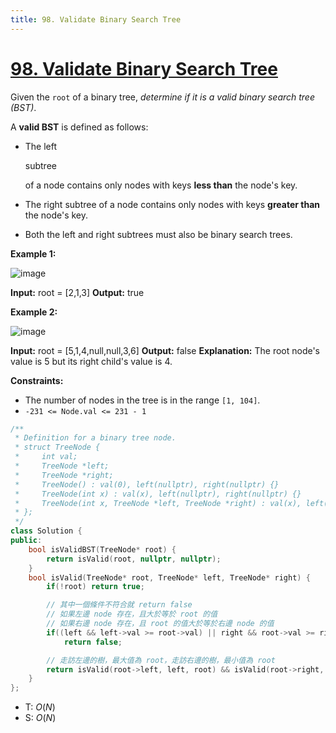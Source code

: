 ```yaml
---
title: 98. Validate Binary Search Tree
---
```


# [98\. Validate Binary Search Tree](https://leetcode.com/problems/validate-binary-search-tree/)

Given the `root` of a binary tree, _determine if it is a valid binary search tree (BST)_.

A **valid BST** is defined as follows:

- The left

    subtree

     of a node contains only nodes with keys **less than** the node's key.
- The right subtree of a node contains only nodes with keys **greater than** the node's key.
- Both the left and right subtrees must also be binary search trees.

**Example 1:**

![image](https://assets.leetcode.com/uploads/2020/12/01/tree1.jpg)

**Input:** root = \[2,1,3\]
**Output:** true

**Example 2:**

![image](https://assets.leetcode.com/uploads/2020/12/01/tree2.jpg)

**Input:** root = \[5,1,4,null,null,3,6\]
**Output:** false
**Explanation:** The root node's value is 5 but its right child's value is 4.

**Constraints:**

- The number of nodes in the tree is in the range `[1, 104]`.
- `-231 <= Node.val <= 231 - 1`

```cpp
/**
 * Definition for a binary tree node.
 * struct TreeNode {
 *     int val;
 *     TreeNode *left;
 *     TreeNode *right;
 *     TreeNode() : val(0), left(nullptr), right(nullptr) {}
 *     TreeNode(int x) : val(x), left(nullptr), right(nullptr) {}
 *     TreeNode(int x, TreeNode *left, TreeNode *right) : val(x), left(left), right(right) {}
 * };
 */
class Solution {
public:
    bool isValidBST(TreeNode* root) {
        return isValid(root, nullptr, nullptr);
    }
    bool isValid(TreeNode* root, TreeNode* left, TreeNode* right) {
        if(!root) return true;

        // 其中一個條件不符合就 return false
        // 如果左邊 node 存在，且大於等於 root 的值
        // 如果右邊 node 存在，且 root 的值大於等於右邊 node 的值
        if((left && left->val >= root->val) || right && root->val >= right->val)
            return false;

        // 走訪左邊的樹，最大值為 root，走訪右邊的樹，最小值為 root
        return isValid(root->left, left, root) && isValid(root->right, root, right);
    }
};
```


- T: $O(N)$
- S: $O(N)$

